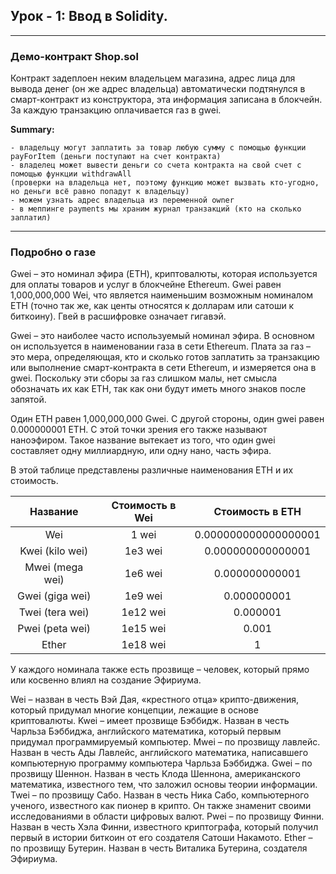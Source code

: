 ## Урок - 1: Ввод в Solidity.
<hr> 

### Демо-контракт Shop.sol ###       
Контракт задеплоен неким владельцем магазина, адрес лица для вывода денег (он же адрес владельца) 
автоматически подтянулся в смарт-контракт из конструктора, эта информация записана в блокчейн.
За каждую транзакцию оплачивается газ в gwei.

**Summary:**
```text 
- владельцу могут заплатить за товар любую сумму с помощью функции payForItem (деньги поступают на счет контракта)
- владелец может вывести деньги со счета контракта на свой счет с помощью функции withdrawAll 
(проверки на владельца нет, поэтому функцию может вызвать кто-угодно, но деньги всё равно попадут к владельцу)
- можем узнать адрес владельца из переменной owner
- в меппинге payments мы храним журнал транзакций (кто на сколько заплатил)
 ```
<hr>

### Подробно о газе ###
Gwei – это номинал эфира (ETH), криптовалюты, которая используется для оплаты товаров и услуг в блокчейне Ethereum. Gwei равен 1,000,000,000 Wei, что является наименьшим возможным номиналом ETH (точно так же, как центы относятся к долларам или сатоши к биткоину). Гвей в расшифровке означает гигавэй.

Gwei – это наиболее часто используемый номинал эфира. В основном он используется в наименовании газа в сети Ethereum. Плата за газ – это мера, определяющая, кто и сколько готов заплатить за транзакцию или выполнение смарт-контракта в сети Ethereum, и измеряется она в gwei. Поскольку эти сборы за газ слишком малы, нет смысла обозначать их как ETH, так как они будут иметь много знаков после запятой.

Один ETH равен 1,000,000,000 Gwei. С другой стороны, один gwei равен 0.000000001 ETH. С этой точки зрения его также называют наноэфиром. Такое название вытекает из того, что один gwei составляет одну миллиардную, или одну нано, часть эфира.

В этой таблице представлены различные наименования ETH и их стоимость.


| Название | Стоимость в Wei | Стоимость в ETH |
|:---:|:---:|:---:|
| Wei  | 1 wei | 0.000000000000000001 |
| Kwei (kilo wei) |	1e3 wei	| 0.000000000000001 |
| Mwei (mega wei) | 1e6 wei	| 0.000000000001 |
| Gwei (giga wei) | 1e9 wei	| 0.000000001 |
| Twei (tera wei) |	1e12 wei |	0.000001 |
| Pwei (peta wei) | 1e15 wei | 0.001 |
| Ether |	1e18 wei |	1 |

У каждого номинала также есть прозвище – человек, который прямо или косвенно влиял на создание Эфириума.

Wei – назван в честь Вэй Дая, «крестного отца» крипто-движения, который придумал многие концепции, лежащие в основе криптовалюты.
Kwei – имеет прозвище Бэббидж. Назван в честь Чарльза Бэббиджа, английского математика, который первым придумал программируемый компьютер.
Mwei – по прозвищу лавлейс. Назван в честь Ады Лавлейс, английского математика, написавшего компьютерную программу компьютера Чарльза Бэббиджа.
Gwei – по прозвищу Шеннон. Назван в честь Клода Шеннона, американского математика, известного тем, что заложил основы теории информации.
Twei – по прозвищу Сабо. Назван в честь Ника Сабо, компьютерного ученого, известного как пионер в крипто. Он также знаменит своими исследованиями в области цифровых валют.
Pwei – по прозвищу Финни. Назван в честь Хэла Финни, известного криптографа, который получил первый в истории биткоин от его создателя Сатоши Накамото.
Ether – по прозвищу Бутерин. Назван в честь Виталика Бутерина, создателя Эфириума.


